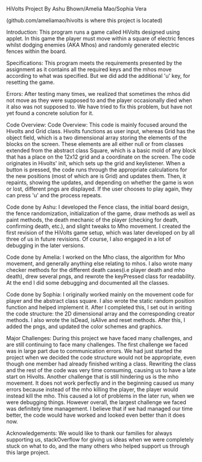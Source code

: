 HiVolts Project By Ashu Bhown/Amelia Mao/Sophia Vera

(github.com/ameliamao/hivolts is where this project is located)

Introduction:
This program runs a game called HiVolts designed using applet. In this game the player must move within a square of electric fences whilst dodging enemies (AKA Mhos) and randomly generated electric fences within the board.

Specifications:
This program meets the requirements presented by the assignment as it contains all the required keys and the mhos move according to what was specified. But we did add the additional 'u' key, for resetting the game.  

Errors:
After testing many times, we realized that sometimes the mhos did not move as they were supposed to and the player occasionally died when it also was not supposed to. We have tried to fix this problem, but have not yet found a concrete solution for it.

Code Overview:
Code Overview: This code is mainly focused around the Hivolts and Grid class.  Hivolts functions as user input, whereas Grid has the object field, which is a two dimensional array storing the elements of the blocks on the screen.  These elements are all either null or from classes extended from the abstract class Square, which is a basic mold of any block that has a place on the 12x12 grid and a coordinate on the screen.  The code originates in Hivolts' init, which sets up the grid and keylistener.  When a button is pressed, the code runs through the appropriate calculations for the new positions (most of which are is Grid) and updates them.  Then, it repaints, showing the updates, and depending on whether the game is won or lost, different pngs are displayed. If the user chooses to play again, they can press 'u' and the process repeats.

Code done by Ashu:
I developed the Fence class, the initial board design, the fence randomization, initialization of the game, draw methods as well as paint methods, the death mechanic of the player (checking for death, confirming death, etc.), and slight tweaks to Mho movement. I created the first revision of the HiVolts game setup, which was later developed on by all three of us in future revisions. Of course, I also engaged in a lot of debugging in the later versions.

Code done by Amelia:
I worked on the Mho class, the algorithm for Mho movement, and generally anything else relating to mhos. I also wrote many checker methods for the different death cases(i.e player death and mho death), drew several pngs, and rewrote the keyPressed class for readability. At the end I did some debugging and documented all the classes.

Code done by Sophia: 
I originally worked mainly on the movement code for player and the abstract class square. I also wrote the static random position function and helped implement it. After I completed this, I set out in writing the code structure: the 2D dimensional array and the corresponding creator methods. I also wrote the isDead, isAlive and reset methods.  After this, I added the pngs, and updated the color schemes and graphics.

Major Challenges:
During this project we have faced many challenges, and are still continuing to face many challenges. The first challenge we faced was in large part due to communication errors. We had just started the project when we decided the code structure would not be appropriate, even though one member had already finished writing a class. Rewriting the class and the rest of the code was very time consuming, causing us to have a late start on Hivolts. Another challenge that is still hindering us is the mho movement. It does not work perfectly and in the beginning caused us many errors because instead of the mho killing the player, the player would instead kill the mho. This caused a lot of problems in the later run, when we were debugging things. However overall, the largest challenge we faced was definitely time management. I believe that if we had managed our time better, the code would have worked and looked even better than it does now.

Acknowledgements:
We would like to thank our families for always supporting us, stackOverflow for giving us ideas when we were completely stuck on what to do, and the many others who helped support us through this large project.






